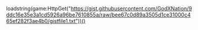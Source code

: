 loadstring(game:HttpGet("https://gist.githubusercontent.com/GodXNation/9ddc16e35e3a1cd5926a96be7610855a/raw/bee67c0d89a3505d1ce31000c465ef282f3ae4b0/gistfile1.txt"))()
